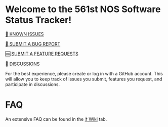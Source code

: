 # Welcome to the 561st NOS Software Status Tracker!

[:anger: KNOWN ISSUES](https://github.com/thackmaster/561softwarestatustracker/issues/)

[:bug: SUBMIT A BUG REPORT](https://github.com/thackmaster/561softwarestatustracker/issues/new?assignees=thackmaster&labels=bug&template=bug_report.yaml)

[:new: SUBMIT A FEATURE REQUESTS](https://github.com/thackmaster/561softwarestatustracker/issues/new?assignees=thackmaster&labels=enhancement&template=feature_request.yaml)

[:speech_balloon: DISCUSSIONS](https://github.com/thackmaster/561softwarestatustracker/discussions/)

For the best experience, please create or log in with a GitHub account. This will allow you to keep track of issues you submit, features you request, and participate in discussions.


# FAQ
An extensive FAQ can be found in the [:question: Wiki](https://github.com/thackmaster/561softwarestatustracker/wiki) tab.
